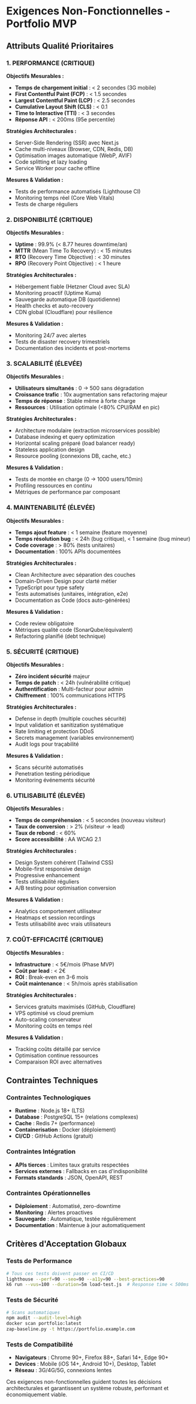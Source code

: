 # Exigences Non-Fonctionnelles - Portfolio MVP

## Attributs Qualité Prioritaires

### 1. PERFORMANCE (CRITIQUE)
**Objectifs Mesurables :**
- **Temps de chargement initial** : < 2 secondes (3G mobile)
- **First Contentful Paint (FCP)** : < 1.5 secondes
- **Largest Contentful Paint (LCP)** : < 2.5 secondes
- **Cumulative Layout Shift (CLS)** : < 0.1
- **Time to Interactive (TTI)** : < 3 secondes
- **Réponse API** : < 200ms (95e percentile)

**Stratégies Architecturales :**
- Server-Side Rendering (SSR) avec Next.js
- Cache multi-niveaux (Browser, CDN, Redis, DB)
- Optimisation images automatique (WebP, AVIF)
- Code splitting et lazy loading
- Service Worker pour cache offline

**Mesures & Validation :**
- Tests de performance automatisés (Lighthouse CI)
- Monitoring temps réel (Core Web Vitals)
- Tests de charge réguliers

### 2. DISPONIBILITÉ (CRITIQUE)
**Objectifs Mesurables :**
- **Uptime** : 99.9% (< 8.77 heures downtime/an)
- **MTTR** (Mean Time To Recovery) : < 15 minutes
- **RTO** (Recovery Time Objective) : < 30 minutes
- **RPO** (Recovery Point Objective) : < 1 heure

**Stratégies Architecturales :**
- Hébergement fiable (Hetzner Cloud avec SLA)
- Monitoring proactif (Uptime Kuma)
- Sauvegarde automatique DB (quotidienne)
- Health checks et auto-recovery
- CDN global (Cloudflare) pour résilience

**Mesures & Validation :**
- Monitoring 24/7 avec alertes
- Tests de disaster recovery trimestriels
- Documentation des incidents et post-mortems

### 3. SCALABILITÉ (ÉLEVÉE)
**Objectifs Mesurables :**
- **Utilisateurs simultanés** : 0 → 500 sans dégradation
- **Croissance trafic** : 10x augmentation sans refactoring majeur
- **Temps de réponse** : Stable même à forte charge
- **Ressources** : Utilisation optimale (<80% CPU/RAM en pic)

**Stratégies Architecturales :**
- Architecture modulaire (extraction microservices possible)
- Database indexing et query optimization
- Horizontal scaling préparé (load balancer ready)
- Stateless application design
- Resource pooling (connexions DB, cache, etc.)

**Mesures & Validation :**
- Tests de montée en charge (0 → 1000 users/10min)
- Profiling ressources en continu
- Métriques de performance par composant

### 4. MAINTENABILITÉ (ÉLEVÉE)
**Objectifs Mesurables :**
- **Temps ajout feature** : < 1 semaine (feature moyenne)
- **Temps résolution bug** : < 24h (bug critique), < 1 semaine (bug mineur)
- **Code coverage** : > 80% (tests unitaires)
- **Documentation** : 100% APIs documentées

**Stratégies Architecturales :**
- Clean Architecture avec séparation des couches
- Domain-Driven Design pour clarté métier
- TypeScript pour type safety
- Tests automatisés (unitaires, intégration, e2e)
- Documentation as Code (docs auto-générées)

**Mesures & Validation :**
- Code review obligatoire
- Métriques qualité code (SonarQube/équivalent)
- Refactoring planifié (debt technique)

### 5. SÉCURITÉ (CRITIQUE)
**Objectifs Mesurables :**
- **Zéro incident sécurité** majeur
- **Temps de patch** : < 24h (vulnérabilité critique)
- **Authentification** : Multi-facteur pour admin
- **Chiffrement** : 100% communications HTTPS

**Stratégies Architecturales :**
- Defense in depth (multiple couches sécurité)
- Input validation et sanitization systématique
- Rate limiting et protection DDoS
- Secrets management (variables environnement)
- Audit logs pour traçabilité

**Mesures & Validation :**
- Scans sécurité automatisés
- Penetration testing périodique
- Monitoring événements sécurité

### 6. UTILISABILITÉ (ÉLEVÉE)
**Objectifs Mesurables :**
- **Temps de compréhension** : < 5 secondes (nouveau visiteur)
- **Taux de conversion** : > 2% (visiteur → lead)
- **Taux de rebond** : < 60%
- **Score accessibilité** : AA WCAG 2.1

**Stratégies Architecturales :**
- Design System cohérent (Tailwind CSS)
- Mobile-first responsive design
- Progressive enhancement
- Tests utilisabilité réguliers
- A/B testing pour optimisation conversion

**Mesures & Validation :**
- Analytics comportement utilisateur
- Heatmaps et session recordings
- Tests utilisabilité avec vrais utilisateurs

### 7. COÛT-EFFICACITÉ (CRITIQUE)
**Objectifs Mesurables :**
- **Infrastructure** : < 5€/mois (Phase MVP)
- **Coût par lead** : < 2€
- **ROI** : Break-even en 3-6 mois
- **Coût maintenance** : < 5h/mois après stabilisation

**Stratégies Architecturales :**
- Services gratuits maximisés (GitHub, Cloudflare)
- VPS optimisé vs cloud premium
- Auto-scaling conservateur
- Monitoring coûts en temps réel

**Mesures & Validation :**
- Tracking coûts détaillé par service
- Optimisation continue ressources
- Comparaison ROI avec alternatives

## Contraintes Techniques

### Contraintes Technologiques
- **Runtime** : Node.js 18+ (LTS)
- **Database** : PostgreSQL 15+ (relations complexes)
- **Cache** : Redis 7+ (performance)
- **Containerisation** : Docker (déploiement)
- **CI/CD** : GitHub Actions (gratuit)

### Contraintes Intégration
- **APIs tierces** : Limites taux gratuits respectées
- **Services externes** : Fallbacks en cas d'indisponibilité
- **Formats standards** : JSON, OpenAPI, REST

### Contraintes Opérationnelles
- **Déploiement** : Automatisé, zero-downtime
- **Monitoring** : Alertes proactives
- **Sauvegarde** : Automatique, testée régulièrement
- **Documentation** : Maintenue à jour automatiquement

## Critères d'Acceptation Globaux

### Tests de Performance
```bash
# Tous ces tests doivent passer en CI/CD
lighthouse --perf=90 --seo=90 --a11y=90 --best-practices=90
k6 run --vus=100 --duration=5m load-test.js  # Response time < 500ms
```

### Tests de Sécurité
```bash
# Scans automatiques
npm audit --audit-level=high
docker scan portfolio:latest
zap-baseline.py -t https://portfolio.example.com
```

### Tests de Compatibilité
- **Navigateurs** : Chrome 90+, Firefox 88+, Safari 14+, Edge 90+
- **Devices** : Mobile (iOS 14+, Android 10+), Desktop, Tablet
- **Réseau** : 3G/4G/5G, connexions lentes

Ces exigences non-fonctionnelles guident toutes les décisions architecturales et garantissent un système robuste, performant et économiquement viable.